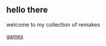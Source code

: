 hello there
---
welcome to my collection of remakes

[games](https://masalt0.github.io/remakes/games/)<br>
